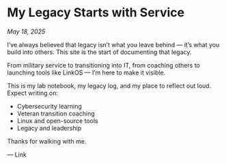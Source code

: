 # My Legacy Starts with Service
*May 18, 2025*

I’ve always believed that legacy isn’t what you leave behind — it’s what you build into others. This site is the start of documenting that legacy.

From military service to transitioning into IT, from coaching others to launching tools like LinkOS — I’m here to make it visible.

This is my lab notebook, my legacy log, and my place to reflect out loud. Expect writing on:
- Cybersecurity learning
- Veteran transition coaching
- Linux and open-source tools
- Legacy and leadership

Thanks for walking with me.

— Link
